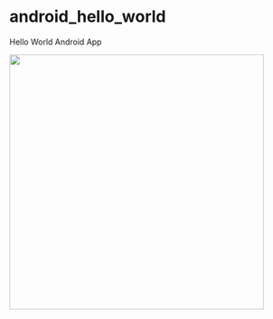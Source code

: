 android_hello_world
===================

Hello World Android App

<img src="http://g.recordit.co/82pAU6B4zy.gif" width="450" />
